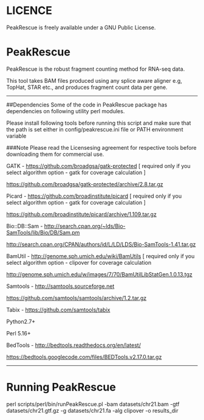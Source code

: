 LICENCE
=======

PeakRescue is freely available under a GNU Public License.

PeakRescue
===========

PeakRescue is the robust fragment counting method for RNA-seq data.

This tool takes BAM files produced using any splice aware aligner e.g, TopHat, STAR etc., and  produces fragment count data per gene. 

---

##Dependencies
Some of the code in PeakRescue package has dependencies on following utility perl modules.



Please install following tools before running this script and make sure that the path is set either in config/peakrescue.ini file or PATH environment variable 

###Note
Please read the Licensesing agreement for respective tools before downloading them for commercial use.

GATK - https://github.com/broadgsa/gatk-protected [ required only if you select algorithm option - gatk for coverage calculation ] 

https://github.com/broadgsa/gatk-protected/archive/2.8.tar.gz

Picard - https://github.com/broadinstitute/picard [ required only if you select algorithm option - gatk for coverage calculation ] 

https://github.com/broadinstitute/picard/archive/1.109.tar.gz

Bio::DB::Sam - http://search.cpan.org/~lds/Bio-SamTools/lib/Bio/DB/Sam.pm

http://search.cpan.org/CPAN/authors/id/L/LD/LDS/Bio-SamTools-1.41.tar.gz

BamUtil - http://genome.sph.umich.edu/wiki/BamUtils [ required only if you select algorithm option - clipover for coverage calculation

http://genome.sph.umich.edu/w/images/7/70/BamUtilLibStatGen.1.0.13.tgz

Samtools - http://samtools.sourceforge.net

https://github.com/samtools/samtools/archive/1.2.tar.gz

Tabix - https://github.com/samtools/tabix


Python2.7+

Perl 5.16+

BedTools - http://bedtools.readthedocs.org/en/latest/

https://bedtools.googlecode.com/files/BEDTools.v2.17.0.tar.gz

---

# Running PeakRescue

perl scripts/perl/bin/runPeakRescue.pl -bam datasets/chr21.bam -gtf datasets/chr21.gtf.gz -g datasets/chr21.fa -alg clipover -o results_dir

